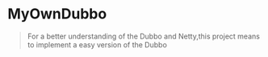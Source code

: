 # MyOwnDubbo

>For a better understanding of the Dubbo and Netty,this project means to implement a easy version of the Dubbo
